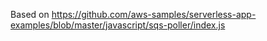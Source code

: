 Based on https://github.com/aws-samples/serverless-app-examples/blob/master/javascript/sqs-poller/index.js

